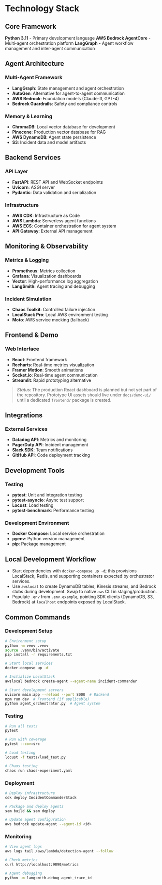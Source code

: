 # Technology Stack

## Core Framework

**Python 3.11** - Primary development language
**AWS Bedrock AgentCore** - Multi-agent orchestration platform
**LangGraph** - Agent workflow management and inter-agent communication

## Agent Architecture

### Multi-Agent Framework

- **LangGraph**: State management and agent orchestration
- **AutoGen**: Alternative for agent-to-agent communication
- **AWS Bedrock**: Foundation models (Claude-3, GPT-4)
- **Bedrock Guardrails**: Safety and compliance controls

### Memory & Learning

- **ChromaDB**: Local vector database for development
- **Pinecone**: Production vector database for RAG
- **AWS DynamoDB**: Agent state persistence
- **S3**: Incident data and model artifacts

## Backend Services

### API Layer

- **FastAPI**: REST API and WebSocket endpoints
- **Uvicorn**: ASGI server
- **Pydantic**: Data validation and serialization

### Infrastructure

- **AWS CDK**: Infrastructure as Code
- **AWS Lambda**: Serverless agent functions
- **AWS ECS**: Container orchestration for agent system
- **API Gateway**: External API management

## Monitoring & Observability

### Metrics & Logging

- **Prometheus**: Metrics collection
- **Grafana**: Visualization dashboards
- **Vector**: High-performance log aggregation
- **LangSmith**: Agent tracing and debugging

### Incident Simulation

- **Chaos Toolkit**: Controlled failure injection
- **LocalStack Pro**: Local AWS environment testing
- **Moto**: AWS service mocking (fallback)

## Frontend & Demo

### Web Interface

- **React**: Frontend framework
- **Recharts**: Real-time metrics visualization
- **Framer Motion**: Smooth animations
- **Socket.io**: Real-time agent communication
- **Streamlit**: Rapid prototyping alternative

> _Status_: The production React dashboard is planned but not yet part of the repository. Prototype UI assets should live under `docs/demo-ui/` until a dedicated `frontend/` package is created.

## Integrations

### External Services

- **Datadog API**: Metrics and monitoring
- **PagerDuty API**: Incident management
- **Slack SDK**: Team notifications
- **GitHub API**: Code deployment tracking

## Development Tools

### Testing

- **pytest**: Unit and integration testing
- **pytest-asyncio**: Async test support
- **Locust**: Load testing
- **pytest-benchmark**: Performance testing

### Development Environment

- **Docker Compose**: Local service orchestration
- **pyenv**: Python version management
- **pip**: Package management

## Local Development Workflow

- Start dependencies with `docker-compose up -d`; this provisions LocalStack, Redis, and supporting containers expected by orchestrator services.
- Use `awslocal` to create DynamoDB tables, Kinesis streams, and Bedrock stubs during development. Swap to native `aws` CLI in staging/production.
- Populate `.env` from `.env.example`, pointing SDK clients (DynamoDB, S3, Bedrock) at `localhost` endpoints exposed by LocalStack.

## Common Commands

### Development Setup

```bash
# Environment setup
python -m venv .venv
source .venv/bin/activate
pip install -r requirements.txt

# Start local services
docker-compose up -d

# Initialize LocalStack
awslocal bedrock create-agent --agent-name incident-commander

# Start development servers
uvicorn main:app --reload --port 8000  # Backend
npm run dev  # Frontend (if applicable)
python agent_orchestrator.py  # Agent system
```

### Testing

```bash
# Run all tests
pytest

# Run with coverage
pytest --cov=src

# Load testing
locust -f tests/load_test.py

# Chaos testing
chaos run chaos-experiment.yaml
```

### Deployment

```bash
# Deploy infrastructure
cdk deploy IncidentCommanderStack

# Package and deploy agents
sam build && sam deploy

# Update agent configuration
aws bedrock update-agent --agent-id <id>
```

### Monitoring

```bash
# View agent logs
aws logs tail /aws/lambda/detection-agent --follow

# Check metrics
curl http://localhost:9090/metrics

# Agent debugging
python -m langsmith.debug agent_trace_id
```
